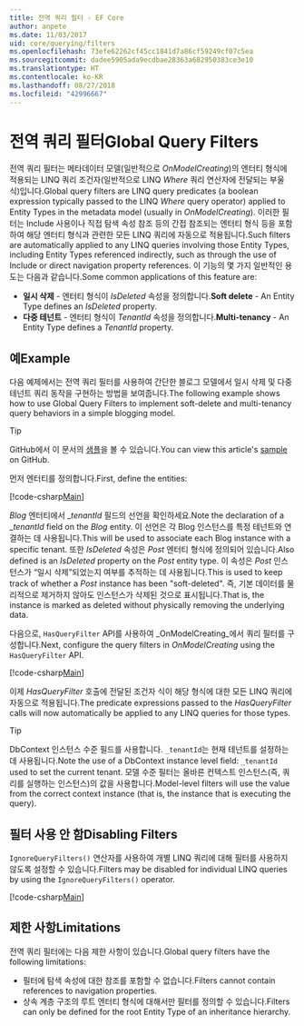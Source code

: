 ```yaml
---
title: 전역 쿼리 필터 - EF Core
author: anpete
ms.date: 11/03/2017
uid: core/querying/filters
ms.openlocfilehash: 73efe62262cf45cc1841d7a86cf59249cf07c5ea
ms.sourcegitcommit: dadee5905ada9ecdbae28363a682950383ce3e10
ms.translationtype: HT
ms.contentlocale: ko-KR
ms.lasthandoff: 08/27/2018
ms.locfileid: "42996667"
---
```

# <a name="global-query-filters"></a><span data-ttu-id="657cf-102">전역 쿼리 필터</span><span class="sxs-lookup"><span data-stu-id="657cf-102">Global Query Filters</span></span>

<span data-ttu-id="657cf-103">전역 쿼리 필터는 메타데이터 모델(일반적으로 *OnModelCreating*)의 엔터티 형식에 적용되는 LINQ 쿼리 조건자(일반적으로 LINQ *Where* 쿼리 연산자에 전달되는 부울 식)입니다.</span><span class="sxs-lookup"><span data-stu-id="657cf-103">Global query filters are LINQ query predicates (a boolean expression typically passed to the LINQ *Where* query operator) applied to Entity Types in the metadata model (usually in *OnModelCreating*).</span></span> <span data-ttu-id="657cf-104">이러한 필터는 Include 사용이나 직접 탐색 속성 참조 등의 간접 참조되는 엔터티 형식 등을 포함하여 해당 엔터티 형식과 관련한 모든 LINQ 쿼리에 자동으로 적용됩니다.</span><span class="sxs-lookup"><span data-stu-id="657cf-104">Such filters are automatically applied to any LINQ queries involving those Entity Types, including Entity Types referenced indirectly, such as through the use of Include or direct navigation property references.</span></span> <span data-ttu-id="657cf-105">이 기능의 몇 가지 일반적인 용도는 다음과 같습니다.</span><span class="sxs-lookup"><span data-stu-id="657cf-105">Some common applications of this feature are:</span></span>

* <span data-ttu-id="657cf-106">**일시 삭제** - 엔터티 형식이 *IsDeleted* 속성을 정의합니다.</span><span class="sxs-lookup"><span data-stu-id="657cf-106">**Soft delete** - An Entity Type defines an *IsDeleted* property.</span></span>
* <span data-ttu-id="657cf-107">**다중 테넌트** - 엔터티 형식이 *TenantId* 속성을 정의합니다.</span><span class="sxs-lookup"><span data-stu-id="657cf-107">**Multi-tenancy** - An Entity Type defines a *TenantId* property.</span></span>

## <a name="example"></a><span data-ttu-id="657cf-108">예</span><span class="sxs-lookup"><span data-stu-id="657cf-108">Example</span></span>

<span data-ttu-id="657cf-109">다음 예제에서는 전역 쿼리 필터를 사용하여 간단한 블로그 모델에서 일시 삭제 및 다중 테넌트 쿼리 동작을 구현하는 방법을 보여줍니다.</span><span class="sxs-lookup"><span data-stu-id="657cf-109">The following example shows how to use Global Query Filters to implement soft-delete and multi-tenancy query behaviors in a simple blogging model.</span></span>

> [!TIP]
> <span data-ttu-id="657cf-110">GitHub에서 이 문서의 [샘플](https://github.com/aspnet/EntityFrameworkCore/tree/master/samples/QueryFilters)을 볼 수 있습니다.</span><span class="sxs-lookup"><span data-stu-id="657cf-110">You can view this article's [sample](https://github.com/aspnet/EntityFrameworkCore/tree/master/samples/QueryFilters) on GitHub.</span></span>

<span data-ttu-id="657cf-111">먼저 엔터티를 정의합니다.</span><span class="sxs-lookup"><span data-stu-id="657cf-111">First, define the entities:</span></span>

[!code-csharp[Main](../../../efcore-repo/samples/QueryFilters/Program.cs#Entities)]

<span data-ttu-id="657cf-112">_Blog_ 엔터티에서 __tenantId_ 필드의 선언을 확인하세요.</span><span class="sxs-lookup"><span data-stu-id="657cf-112">Note the declaration of a __tenantId_ field on the _Blog_ entity.</span></span> <span data-ttu-id="657cf-113">이 선언은 각 Blog 인스턴스를 특정 테넌트와 연결하는 데 사용됩니다.</span><span class="sxs-lookup"><span data-stu-id="657cf-113">This will be used to associate each Blog instance with a specific tenant.</span></span> <span data-ttu-id="657cf-114">또한 _IsDeleted_ 속성은 _Post_ 엔터티 형식에 정의되어 있습니다.</span><span class="sxs-lookup"><span data-stu-id="657cf-114">Also defined is an _IsDeleted_ property on the _Post_ entity type.</span></span> <span data-ttu-id="657cf-115">이 속성은 _Post_ 인스턴스가 “일시 삭제”되었는지 여부를 추적하는 데 사용됩니다.</span><span class="sxs-lookup"><span data-stu-id="657cf-115">This is used to keep track of whether a _Post_ instance has been "soft-deleted".</span></span> <span data-ttu-id="657cf-116">즉, 기본 데이터를 물리적으로 제거하지 않아도 인스턴스가 삭제된 것으로 표시됩니다.</span><span class="sxs-lookup"><span data-stu-id="657cf-116">That is, the instance is marked as deleted without physically removing the underlying data.</span></span>

<span data-ttu-id="657cf-117">다음으로, ```HasQueryFilter``` API를 사용하여 _OnModelCreating_에서 쿼리 필터를 구성합니다.</span><span class="sxs-lookup"><span data-stu-id="657cf-117">Next, configure the query filters in _OnModelCreating_ using the ```HasQueryFilter``` API.</span></span>

[!code-csharp[Main](../../../efcore-repo/samples/QueryFilters/Program.cs#Configuration)]

<span data-ttu-id="657cf-118">이제 _HasQueryFilter_ 호출에 전달된 조건자 식이 해당 형식에 대한 모든 LINQ 쿼리에 자동으로 적용됩니다.</span><span class="sxs-lookup"><span data-stu-id="657cf-118">The predicate expressions passed to the _HasQueryFilter_ calls will now automatically be applied to any LINQ queries for those types.</span></span>

> [!TIP]
> <span data-ttu-id="657cf-119">DbContext 인스턴스 수준 필드를 사용합니다. ```_tenantId```는 현재 테넌트를 설정하는 데 사용됩니다.</span><span class="sxs-lookup"><span data-stu-id="657cf-119">Note the use of a DbContext instance level field: ```_tenantId``` used to set the current tenant.</span></span> <span data-ttu-id="657cf-120">모델 수준 필터는 올바른 컨텍스트 인스턴스(즉, 쿼리를 실행하는 인스턴스)의 값을 사용합니다.</span><span class="sxs-lookup"><span data-stu-id="657cf-120">Model-level filters will use the value from the correct context instance (that is, the instance that is executing the query).</span></span>

## <a name="disabling-filters"></a><span data-ttu-id="657cf-121">필터 사용 안 함</span><span class="sxs-lookup"><span data-stu-id="657cf-121">Disabling Filters</span></span>

<span data-ttu-id="657cf-122">```IgnoreQueryFilters()``` 연산자를 사용하여 개별 LINQ 쿼리에 대해 필터를 사용하지 않도록 설정할 수 있습니다.</span><span class="sxs-lookup"><span data-stu-id="657cf-122">Filters may be disabled for individual LINQ queries by using the ```IgnoreQueryFilters()``` operator.</span></span>

[!code-csharp[Main](../../../efcore-repo/samples/QueryFilters/Program.cs#IgnoreFilters)]

## <a name="limitations"></a><span data-ttu-id="657cf-123">제한 사항</span><span class="sxs-lookup"><span data-stu-id="657cf-123">Limitations</span></span>

<span data-ttu-id="657cf-124">전역 쿼리 필터에는 다음 제한 사항이 있습니다.</span><span class="sxs-lookup"><span data-stu-id="657cf-124">Global query filters have the following limitations:</span></span>

* <span data-ttu-id="657cf-125">필터에 탐색 속성에 대한 참조를 포함할 수 없습니다.</span><span class="sxs-lookup"><span data-stu-id="657cf-125">Filters cannot contain references to navigation properties.</span></span>
* <span data-ttu-id="657cf-126">상속 계층 구조의 루트 엔터티 형식에 대해서만 필터를 정의할 수 있습니다.</span><span class="sxs-lookup"><span data-stu-id="657cf-126">Filters can only be defined for the root Entity Type of an inheritance hierarchy.</span></span>
